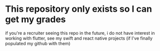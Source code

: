 # This repository only exists so I can get my grades
if you're a recruiter seeing this repo in the future, i do not have interest in working with flutter, see my swift and react native projects (if I've finally populated my github with them)